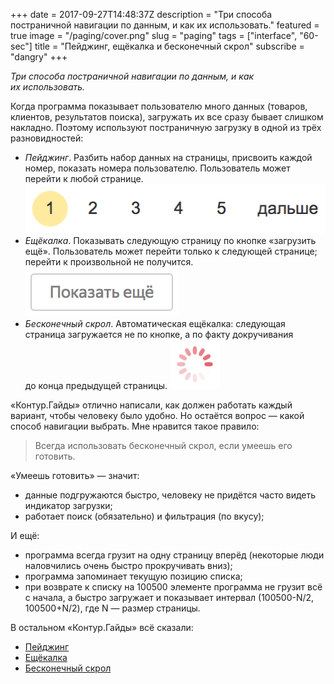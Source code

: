 +++
date = 2017-09-27T14:48:37Z
description = "Три способа постраничной навигации по данным, и как их использовать."
featured = true
image = "/paging/cover.png"
slug = "paging"
tags = ["interface", "60-sec"]
title = "Пейджинг, ещёкалка и бесконечный скрол"
subscribe = "dangry"
+++

_Три способа постраничной навигации по данным, и как их использовать._

Когда программа показывает пользователю много данных (товаров, клиентов, результатов поиска), загружать их все сразу бывает слишком накладно. Поэтому используют постраничную загрузку в одной из трёх разновидностей:

- _Пейджинг_. Разбить набор данных на страницы, присвоить каждой номер, показать номера пользователю. Пользователь может перейти к любой странице.
![_Пейджинг_](paging-pager.png)
- _Ещёкалка_. Показывать следующую страницу по кнопке «загрузить ещё». Пользователь может перейти только к следующей странице; перейти к произвольной не получится.
![Ещёкалка](paging-more.png)
- _Бесконечный скрол_. Автоматическая ещёкалка: следующая страница загружается не по кнопке, а по факту докручивания до конца предыдущей страницы.
![Бесконечный скрол](paging-auto.png)

«Контур.Гайды» отлично написали, как должен работать каждый вариант, чтобы человеку было удобно. Но остаётся вопрос — какой способ навигации выбрать. Мне нравится такое правило:

<blockquote class="big">
Всегда использовать бесконечный скрол, если умеешь его готовить.
</blockquote>

«Умеешь готовить» — значит:

- данные подгружаются быстро, человеку не придётся часто видеть индикатор загрузки;
- работает поиск (обязательно) и фильтрация (по вкусу);

И ещё:

- программа всегда грузит на одну страницу вперёд (некоторые люди наловчились очень быстро прокручивать вниз);
- программа запоминает текущую позицию списка;
- при возврате к списку на 100500 элементе программа не грузит всё с начала, а быстро загружает и показывает интервал (100500-N/2, 100500+N/2), где N — размер страницы.

В остальном «Контур.Гайды» всё сказали:

- [Пейджинг](https://guides.kontur.ru/components/paging/)
- [Ещёкалка](https://guides.kontur.ru/components/eschekalka/)
- [Бесконечный скрол](https://guides.kontur.ru/components/endlesscroll/)
